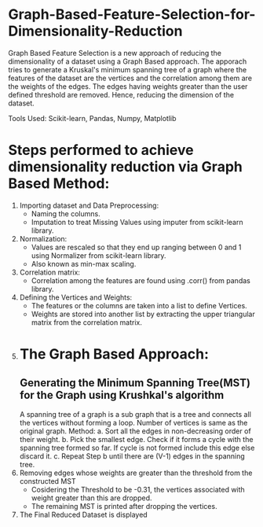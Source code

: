 # Graph-Based-Feature-Selection-for-Dimensionality-Reduction
Graph Based Feature Selection is a new approach of reducing the dimensionality of a dataset using a Graph Based approach. The apporach tries to generate a Kruskal's minimum spanning tree of a graph where the features of the dataset are the vertices and the correlation among them are the weights of the edges. The edges having weights greater than the user defined threshold  are removed. Hence, reducing the dimension of the dataset.


Tools Used: Scikit-learn, Pandas, Numpy, Matplotlib


# Steps performed to achieve dimensionality reduction via Graph Based Method:
1. Importing dataset and Data Preprocessing:
    - Naming the columns.
    - Imputation to treat Missing Values using imputer from scikit-learn library.
2. Normalization:
    - Values are rescaled so that they end up ranging between 0 and 1 using Normalizer from scikit-learn library.
    - Also known as min-max scaling.
3. Correlation matrix:
    - Correlation among the features are found using .corr() from pandas library.
4. Defining the Vertices and Weights:
    - The features or the columns are taken into a list to define Vertices.
    - Weights are stored into another list by extracting the upper triangular matrix from the correlation matrix.
5. # The Graph Based Approach:
   ## Generating the Minimum Spanning Tree(MST) for the Graph using Krushkal's algorithm
      A spanning tree of a graph is a sub graph that is a tree and connects all the vertices without forming a loop. Number of vertices is same as the           original graph.
      Method:
      a. Sort all the edges in non-decreasing order of their weight.
      b. Pick the smallest edge. Check if it forms a cycle with the spanning tree formed so far. If cycle is not formed include this edge else discard it.
      c. Repeat Step b until there are (V-1) edges in the spanning tree.
6. Removing edges whose weights are greater than the threshold from the constructed MST
    - Cosidering the Threshold to be -0.31, the vertices associated with weight greater than this are dropped.
    - The remaining MST is printed after dropping the vertices.
7. The Final Reduced Dataset is displayed
